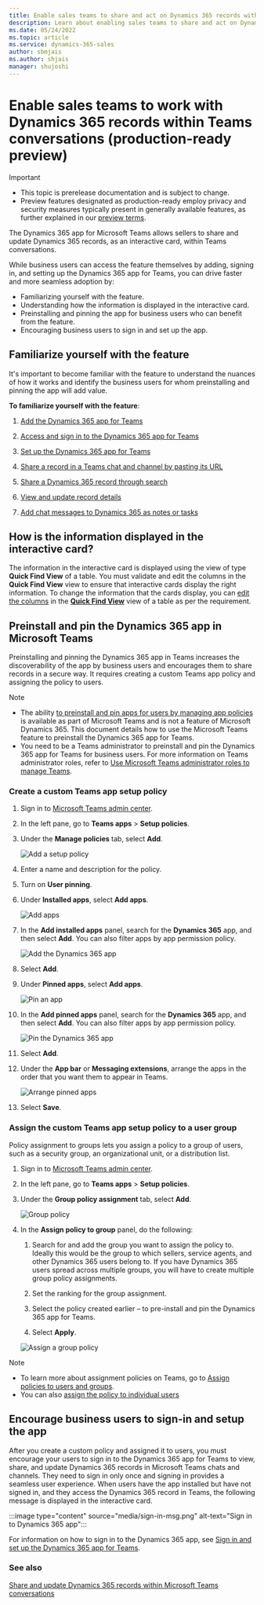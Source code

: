 ```yaml
---
title: Enable sales teams to share and act on Dynamics 365 records within Microsoft Teams conversations
description: Learn about enabling sales teams to share and act on Dynamics 365 records within Microsoft Teams conversations.
ms.date: 05/24/2022
ms.topic: article
ms.service: dynamics-365-sales
author: sbmjais
ms.author: shjais
manager: shujoshi
---
```


# Enable sales teams to work with Dynamics 365 records within Teams conversations (production-ready preview)

> [!IMPORTANT]
> - This topic is prerelease documentation and is subject to change.
> - Preview features designated as production-ready employ privacy and security measures typically present in generally available features, as further explained in our [preview terms](https://go.microsoft.com/fwlink/?linkid=2105274).


The Dynamics 365 app for Microsoft Teams allows sellers to share and update Dynamics 365 records, as an interactive card, within Teams conversations. 

While business users can access the feature themselves by adding, signing in, and setting up the Dynamics 365 app for Teams, you can drive faster and more seamless adoption by:

- Familiarizing yourself with the feature.
- Understanding how the information is displayed in the interactive card.
- Preinstalling and pinning the app for business users who can benefit from the feature.
- Encouraging business users to sign in and set up the app.

## Familiarize yourself with the feature

It's important to become familiar with the feature to understand the nuances of how it works and identify the business users for whom preinstalling and pinning the app will add value. 

**To familiarize yourself with the feature**:

1. [Add the Dynamics 365 app for Teams](access-d365-app.md#add-the-dynamics-365-app)

2. [Access and sign in to the Dynamics 365 app for Teams](access-d365-app.md#access-the-dynamics-365-app)

3. [Set up the Dynamics 365 app for Teams](access-d365-app.md#set-up-the-dynamics-365-app) 

4. [Share a record in a Teams chat and channel by pasting its URL](share-dynamics-records-in-teams.md#share-a-record-through-url)

5. [Share a Dynamics 365 record through search](share-dynamics-records-in-teams.md#share-a-dynamics-365-record-through-search)

6. [View and update record details](view-update-dynamics-records.md)

7. [Add chat messages to Dynamics 365 as notes or tasks](add-chat-d365.md)


## How is the information displayed in the interactive card?

The information in the interactive card is displayed using the view of type **Quick Find View** of a table. You must validate and edit the columns in the **Quick Find View** view to ensure that interactive cards display the right information. To change the information that the cards display, you can [edit the columns](/power-apps/maker/model-driven-apps/choose-and-configure-columns) in the [**Quick Find View**](/power-apps/maker/model-driven-apps/create-edit-views#system-views) view of a table as per the requirement.

## Preinstall and pin the Dynamics 365 app in Microsoft Teams

Preinstalling and pinning the Dynamics 365 app in Teams increases the discoverability of the app by business users and encourages them to share records in a secure way. It requires creating a custom Teams app policy and assigning the policy to users.

> [!NOTE]
> - The ability [to preinstall and pin apps for users by managing app policies](/microsoftteams/teams-app-setup-policies) is available as part of Microsoft Teams and is not a feature of Microsoft Dynamics 365. This document details how to use the Microsoft Teams feature to preinstall the Dynamics 365 app for Teams.
> - You need to be a Teams administrator to preinstall and pin the Dynamics 365 app for Teams for business users. For more information on Teams administrator roles, refer to [Use Microsoft Teams administrator roles to manage Teams](/microsoftteams/using-admin-roles).

### Create a custom Teams app setup policy

1.  Sign in to [Microsoft Teams admin center](https://admin.teams.microsoft.com/).

2.  In the left pane, go to **Teams apps** &gt; **Setup policies**.

3.  Under the **Manage policies** tab, select **Add**.

    ![Add a setup policy](media/teams-admin-setup-policy.png "Add a setup policy")

4.  Enter a name and description for the policy.

5.  Turn on **User pinning**.

6.  Under **Installed apps**, select **Add apps**.

    ![Add apps](media/teams-admin-add-app.png "Add apps")

7.  In the **Add installed apps** panel, search for the **Dynamics 365** app, and then select **Add**. You can also filter apps by app permission policy.

    ![Add the Dynamics 365 app](media/teams-admin-add-d365-app.png "Add the Dynamics 365 app")

8. Select **Add**.

9.  Under **Pinned apps**, select **Add apps**.

    ![Pin an app](media/teams-admin-pin-app.png "Pin an app")

10.  In the **Add pinned apps** panel, search for the **Dynamics 365** app, and then select **Add**. You can also filter apps by app permission policy.

        ![Pin the Dynamics 365 app](media/teams-admin-pin-d365-app.png "Pin the Dynamics 365 app")

11. Select **Add**.

12. Under the **App bar** or **Messaging extensions**, arrange the apps in the order that you want them to appear in Teams.

    ![Arrange pinned apps](media/teams-admin-add-arrange-app.png "Arrange pinned apps")

13. Select **Save**.

### Assign the custom Teams app setup policy to a user group

Policy assignment to groups lets you assign a policy to a group of users, such as a security group, an organizational unit, or a distribution list.

1.  Sign in to [Microsoft Teams admin center](https://admin.teams.microsoft.com/).

2.  In the left pane, go to **Teams apps** &gt; **Setup policies**.

3.  Under the **Group policy assignment** tab, select **Add**.

    ![Group policy](media/teams-admin-group-policy.png "Group policy")

4.  In the **Assign policy to group** panel, do the following:

    1.  Search for and add the group you want to assign the policy to. Ideally this would be the group to which sellers, service agents, and other Dynamics 365 users belong to. If you have Dynamics 365 users spread across multiple groups, you will have to create multiple group policy assignments.

    2.  Set the ranking for the group assignment.

    3.  Select the policy created earlier – to pre-install and pin the Dynamics 365 app for Teams.

    4.  Select **Apply**.

    ![Assign a group policy](media/teams-admin-group-policy-assign.png "Assign a group policy")

> [!NOTE]
> - To learn more about assignment policies on Teams, go to [Assign policies to users and groups](/microsoftteams/assign-policies-users-and-groups#assign-a-policy-to-individual-users).
> - You can also [assign the policy to individual users](/microsoftteams/assign-policies-users-and-groups#assign-a-policy-to-individual-users)


## Encourage business users to sign-in and setup the app

After you create a custom policy and assigned it to users, you must encourage your users to sign in to the Dynamics 365 app for Teams to view, share, and update Dynamics 365 records in Microsoft Teams chats and channels. They  need to sign in only once and signing in provides a seamless user experience. When users have the app installed but have not signed in, and they access the Dynamics 365 record in Teams, the following message is displayed in the interactive card.

:::image type="content" source="media/sign-in-msg.png" alt-text="Sign in to Dynamics 365 app":::

For information on how to sign in to the Dynamics 365 app, see [Sign in and set up the Dynamics 365 app for Teams](access-d365-app.md#set-up-the-dynamics-365-app).

### See also

[Share and update Dynamics 365 records within Microsoft Teams conversations](share-d365-record-overview.md)   
